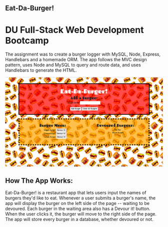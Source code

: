 ## Eat-Da-Burger!

# DU Full-Stack Web Development Bootcamp

The assignment was to create a burger logger with MySQL, Node, Express, Handlebars and a homemade ORM. The app follows the MVC design pattern, uses Node and MySQL to query and route data, and uses Handlebars to generate the HTML.

![Eat-Da-Burger Screenshot](/images/screenshot.png)

## How The App Works:
Eat-Da-Burger! is a restaurant app that lets users input the names of burgers they'd like to eat. Whenever a user submits a burger's name, the app will display the burger on the left side of the page -- waiting to be devoured. Each burger in the waiting area also has a Devour it! button. When the user clicks it, the burger will move to the right side of the page. The app will store every burger in a database, whether devoured or not.
